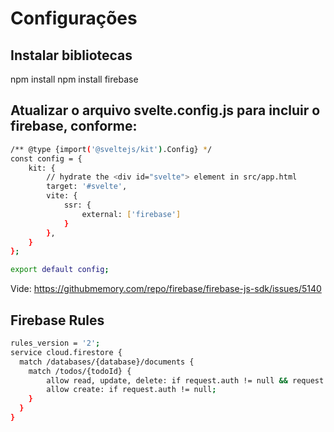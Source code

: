 # Configurações

## Instalar bibliotecas
npm install
npm install firebase

## Atualizar o arquivo **svelte.config.js** para incluir o **firebase**, conforme:

```bash
/** @type {import('@sveltejs/kit').Config} */
const config = {
	kit: {
		// hydrate the <div id="svelte"> element in src/app.html
		target: '#svelte',
		vite: {
			ssr: {
				external: ['firebase']
			}
		},
	}
};

export default config;
```

Vide: https://githubmemory.com/repo/firebase/firebase-js-sdk/issues/5140


## Firebase Rules

```bash
rules_version = '2';
service cloud.firestore {
  match /databases/{database}/documents {
    match /todos/{todoId} {      
    	allow read, update, delete: if request.auth != null && request.auth.uid == resource.data.userId;
      	allow create: if request.auth != null;
    }
  }
}
```